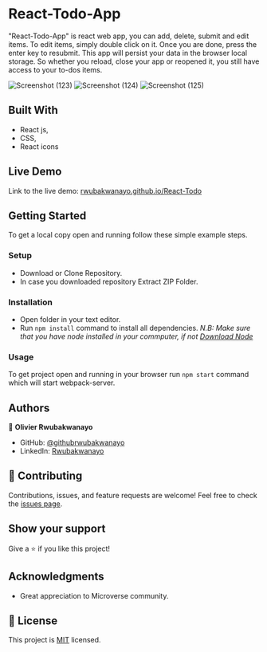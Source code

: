 # React-Todo-App

"React-Todo-App" is react web app, you can add, delete, submit and edit items. To edit items, simply double click on it. Once you are done, press the enter key to resubmit. This app will persist your data in the browser local storage. So whether you reload, close your app or reopened it, you still have access to your to-dos items.

![Screenshot (123)](https://user-images.githubusercontent.com/68381641/171997525-b6ebd118-683e-4b00-ab80-0799c39f281d.png)
![Screenshot (124)](https://user-images.githubusercontent.com/68381641/171997530-00ca2ef5-e24e-478c-a811-6518db278359.png)
![Screenshot (125)](https://user-images.githubusercontent.com/68381641/171997537-ae3ef596-0fb4-4291-8dc4-64f4553ee558.png)


## Built With

- React js,
- CSS,
- React icons

## Live Demo

Link to the live demo: [rwubakwanayo.github.io/React-Todo](https://rwubakwanayo.github.io/React-Todo/)

## Getting Started

To get a local copy open and running follow these simple example steps.

### Setup

- Download or Clone Repository.
- In case you downloaded repository Extract ZIP Folder.

### Installation

- Open folder in your text editor.
- Run `npm install` command to install all dependencies.
  _N.B: Make sure that you have node installed in your commputer, if not [Download Node](https://nodejs.org/en/)_

### Usage

To get project open and running in your browser run `npm start` command which will start webpack-server.

## Authors

👤 **Olivier Rwubakwanayo**

- GitHub: [@githubrwubakwanayo](https://github.com/RWUBAKWANAYO)
- LinkedIn: [Rwubakwanayo](https://www.linkedin.com/in/rwubakwanayo-olivier)

## :handshake: Contributing

Contributions, issues, and feature requests are welcome!
Feel free to check the [issues page](../../issues/).

## Show your support

Give a :star:️ if you like this project!

## Acknowledgments

- Great appreciation to Microverse community.

## :memo: License

This project is [MIT](./MIT.md) licensed.
